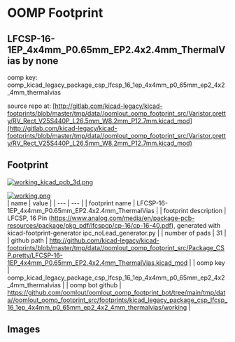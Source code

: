 # OOMP Footprint  
## LFCSP-16-1EP_4x4mm_P0.65mm_EP2.4x2.4mm_ThermalVias  by none  
  
oomp key: oomp_kicad_legacy_package_csp_lfcsp_16_1ep_4x4mm_p0_65mm_ep2_4x2_4mm_thermalvias  
  
source repo at: [http://gitlab.com/kicad-legacy/kicad-footprints/blob/master/tmp/data//oomlout_oomp_footprint_src/Varistor.pretty/RV_Rect_V25S440P_L26.5mm_W8.2mm_P12.7mm.kicad_mod](http://gitlab.com/kicad-legacy/kicad-footprints/blob/master/tmp/data//oomlout_oomp_footprint_src/Varistor.pretty/RV_Rect_V25S440P_L26.5mm_W8.2mm_P12.7mm.kicad_mod)  
## Footprint  
  
[![working_kicad_pcb_3d.png](working_kicad_pcb_3d_600.png)](working_kicad_pcb_3d.png)  
  
[![working.png](working_600.png)](working.png)  
| name | value | 
| --- | --- | 
| footprint name | LFCSP-16-1EP_4x4mm_P0.65mm_EP2.4x2.4mm_ThermalVias | 
| footprint description | LFCSP, 16 Pin (https://www.analog.com/media/en/package-pcb-resources/package/pkg_pdf/lfcspcp/cp-16/cp-16-40.pdf), generated with kicad-footprint-generator ipc_noLead_generator.py | 
| number of pads | 31 | 
| github path | http://github.com/kicad-legacy/kicad-footprints/blob/master/tmp/data//oomlout_oomp_footprint_src/Package_CSP.pretty/LFCSP-16-1EP_4x4mm_P0.65mm_EP2.4x2.4mm_ThermalVias.kicad_mod | 
| oomp key | oomp_kicad_legacy_package_csp_lfcsp_16_1ep_4x4mm_p0_65mm_ep2_4x2_4mm_thermalvias | 
| oomp bot github | https://github.com/oomlout/oomlout_oomp_footprint_bot/tree/main/tmp/data//oomlout_oomp_footprint_src/footprints/kicad_legacy_package_csp_lfcsp_16_1ep_4x4mm_p0_65mm_ep2_4x2_4mm_thermalvias/working | 
## Images  
